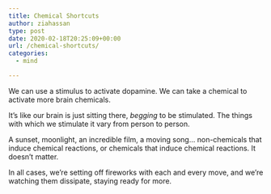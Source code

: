```yaml
---
title: Chemical Shortcuts
author: ziahassan
type: post
date: 2020-02-18T20:25:09+00:00
url: /chemical-shortcuts/
categories:
  - mind

---
```

We can use a stimulus to activate dopamine. We can take a chemical to activate more brain chemicals.

It’s like our brain is just sitting there, _begging_ to be stimulated. The things with which we stimulate it vary from person to person. 

A sunset, moonlight, an incredible film, a moving song… non-chemicals that induce chemical reactions, or chemicals that induce chemical reactions. It doesn’t matter.

In all cases, we’re setting off fireworks with each and every move, and we’re watching them dissipate, staying ready for more.